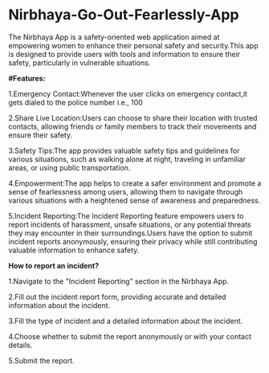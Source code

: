 # Nirbhaya-Go-Out-Fearlessly-App
The Nirbhaya App is a safety-oriented web application aimed at empowering women to enhance their personal safety and security.This app is designed to provide users with tools and information to ensure their safety, particularly in vulnerable situations.

**#Features:**

1.Emergency Contact:Whenever the user clicks on emergency contact,it gets dialed to the police number i.e., 100

2.Share Live Location:Users can choose to share their location with trusted contacts, allowing friends or family members to track their movements and ensure their safety.

3.Safety Tips:The app provides valuable safety tips and guidelines for various situations, such as walking alone at night, traveling in unfamiliar areas, or using public 
transportation.

4.Empowerment:The app helps to create a safer environment and promote a sense of fearlessness among users, allowing them to navigate through various situations with a heightened sense of awareness and preparedness.

5.Incident Reporting:The Incident Reporting feature empowers users to report incidents of harassment, unsafe situations, or any potential threats they may encounter in their surroundings.Users have the option to submit incident reports anonymously, ensuring their privacy while still contributing valuable information to enhance safety.

**How to report an incident?**

1.Navigate to the "Incident Reporting" section in the Nirbhaya App.

2.Fill out the incident report form, providing accurate and detailed information about the incident.

3.Fill the type of incident and a detailed information about the incident.

4.Choose whether to submit the report anonymously or with your contact details.

5.Submit the report.
